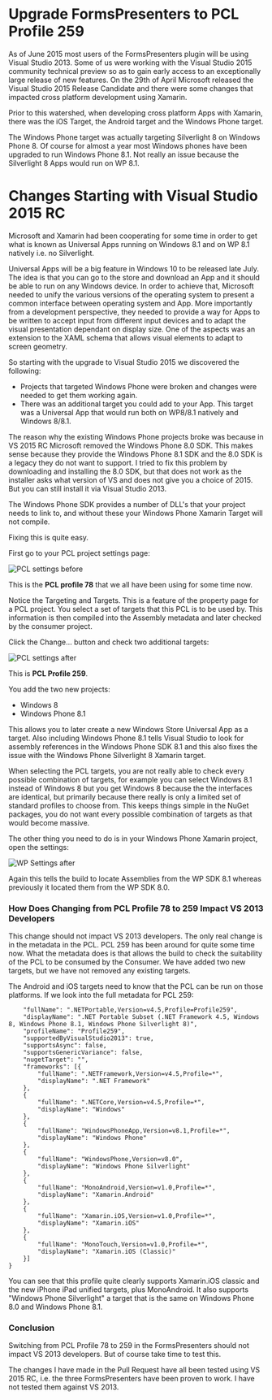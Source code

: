 Upgrade FormsPresenters to PCL Profile 259
==========================================

As of June 2015 most users of the FormsPresenters plugin will be using Visual Studio 2013. Some of us were working with the Visual Studio 2015 community technical preview
so as to gain early access to an exceptionally large release of new features. On the 29th of April Microsoft released the Visual Studio 2015 Release Candidate and there
were some changes that impacted cross platform development using Xamarin.

Prior to this watershed, when developing cross platform Apps with Xamarin, there was the iOS Target, the Android target and the Windows Phone target.

The Windows Phone target was actually targeting Silverlight 8 on Windows Phone 8. Of course for almost a year most Windows phones have been upgraded to run Windows Phone
8.1. Not really an issue because the Silverlight 8 Apps would run on WP 8.1.

Changes Starting with Visual Studio 2015 RC
===========================================

Microsoft and Xamarin had been cooperating for some time in order to get what is known as Universal Apps running on Windows 8.1 and on WP 8.1 natively i.e. no Silverlight.

Universal Apps will be a big feature in Windows 10 to be released late July. The idea is that you can go to the store and download an App and it should be able to run on
any Windows device. In order to achieve that, Microsoft needed to unify the various versions of the operating system to present a common interface between operating 
system and App. More importantly from a development perspective, they needed to provide a way for Apps to be written to accept input from different input devices and to
adapt the visual presentation dependant on display size. One of the aspects was an extension to the XAML schema that allows visual elements to adapt to screen geometry.

So starting with the upgrade to Visual Studio 2015 we discovered the following:
- Projects that targeted Windows Phone were broken and changes were needed to get them working again.
- There was an additional target you could add to your App. This target was a Universal App that would run both on WP8/8.1 natively and Windows 8/8.1.

The reason why the existing Windows Phone projects broke was because in VS 2015 RC Microsoft removed the Windows Phone 8.0 SDK. This makes sense because they provide the
Windows Phone 8.1 SDK and the 8.0 SDK is a legacy they do not want to support. I tried to fix this problem by downloading and installing the 8.0 SDK, but that does not
work as the installer asks what version of VS and does not give you a choice of 2015. But you can still install it via Visual Studio 2013.

The Windows Phone SDK provides a number of DLL's that your project needs to link to, and without these your Windows Phone Xamarin Target will not compile.

Fixing this is quite easy. 

First go to your PCL project settings page:

![PCL settings before](https://github.com/PeterBurke/Cheesebaron.MvxPlugins/blob/master/wpsettingbefore.png)

This is the **PCL profile 78** that we all have been using for some time now.

Notice the Targeting and Targets. This is a feature of the property page for a PCL project. You select a set of targets that this PCL is to be used by. This information
is then compiled into the Assembly metadata and later checked by the consumer project.

Click the Change... button and check two additional targets:

![PCL settings after](https://github.com/PeterBurke/Cheesebaron.MvxPlugins/blob/master/wpsettingafter.png)

This is **PCL Profile 259**.

You add the two new projects:

* Windows 8
* Windows Phone 8.1

This allows you to later create a new Windows Store Universal App as a target. Also including Windows Phone 8.1 tells Visual Studio to look for assembly references in the
Windows Phone SDK 8.1 and this also fixes the issue with the Windows Phone Silverlight 8 Xamarin target.

When selecting the PCL targets, you are not really able to check every possible combination of targets, for example you can select Windows 8.1 instead of Windows 8 but you
get Windows 8 because the the interfaces are identical, but primarily because there really is only a limited set of standard profiles to choose from. This keeps things
simple in the NuGet packages, you do not want every possible combination of targets as that would become massive.

The other thing you need to do is in your Windows Phone Xamarin project, open the settings: 

![WP Settings after](https://github.com/PeterBurke/Cheesebaron.MvxPlugins/blob/master/TargetWP81.png)

Again this tells the build to locate Assemblies from the WP SDK 8.1 whereas previously it located them from the WP SDK 8.0.

### How Does Changing from PCL Profile 78 to 259 Impact VS 2013 Developers ###

This change should not impact VS 2013 developers. The only real change is in the metadata in the PCL. PCL 259 has been around for quite some time now. What the metadata
does is that allows the build to check the suitability of the PCL to be consumed by the Consumer. We have added two new targets, but we have not removed any existing targets.

The Android and iOS targets need to know that the PCL can be run on those platforms. If we look into the full metadata for PCL 259:

```{
	"fullName": ".NETPortable,Version=v4.5,Profile=Profile259",
	"displayName": ".NET Portable Subset (.NET Framework 4.5, Windows 8, Windows Phone 8.1, Windows Phone Silverlight 8)",
	"profileName": "Profile259",
	"supportedByVisualStudio2013": true,
	"supportsAsync": false,
	"supportsGenericVariance": false,
	"nugetTarget": "",
	"frameworks": [{
		"fullName": ".NETFramework,Version=v4.5,Profile=*",
		"displayName": ".NET Framework"
	},
	{
		"fullName": ".NETCore,Version=v4.5,Profile=*",
		"displayName": "Windows"
	},
	{
		"fullName": "WindowsPhoneApp,Version=v8.1,Profile=*",
		"displayName": "Windows Phone"
	},
	{
		"fullName": "WindowsPhone,Version=v8.0",
		"displayName": "Windows Phone Silverlight"
	},
	{
		"fullName": "MonoAndroid,Version=v1.0,Profile=*",
		"displayName": "Xamarin.Android"
	},
	{
		"fullName": "Xamarin.iOS,Version=v1.0,Profile=*",
		"displayName": "Xamarin.iOS"
	},
	{
		"fullName": "MonoTouch,Version=v1.0,Profile=*",
		"displayName": "Xamarin.iOS (Classic)"
	}]
}
```

You can see that this profile quite clearly supports Xamarin.iOS classic and the new iPhone iPad unified targets, plus MonoAndroid. It also supports
"Windows Phone Silverlight" a target that is the same on Windows Phone 8.0 and Windows Phone 8.1.

### Conclusion ###

Switching from PCL Profile 78 to 259 in the FormsPresenters should not impact VS 2013 developers. But of course take time to test this.

The changes I have made in the Pull Request have all been tested using VS 2015 RC, i.e. the three FormsPresenters have been proven to work. I have not
tested them against VS 2013.

